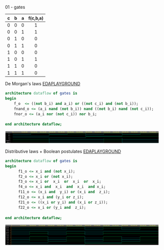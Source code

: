 01 - gates

| **c** | **b** |**a** | **f(c,b,a)** |
| :-: | :-: | :-: | :-: |
| 0 | 0 | 0 | 1 |
| 0 | 0 | 1 | 1 |
| 0 | 1 | 0 | 0 |
| 0 | 1 | 1 | 0 |
| 1 | 0 | 0 | 0 |
| 1 | 0 | 1 | 1 |
| 1 | 1 | 0 | 0 |
| 1 | 1 | 1 | 0 |


De Morgan's laws 
[EDAPLAYGROUND](https://www.edaplayground.com/x/teEU)

```VHDL
architecture dataflow of gates is
begin
    f_o  <= ((not b_i) and a_i) or ((not c_i) and (not b_i));
    fnand_o <= (a_i nand (not b_i)) nand ((not b_i) nand (not c_i));
    fnor_o <= (a_i nor (not c_i)) nor b_i;

end architecture dataflow;
```
![DE](Images/02.png)


Distributive laws + Boolean postulates
[EDAPLAYGROUND](https://www.edaplayground.com/x/Edes)
```VHDL
architecture dataflow of gates is
begin
      f1_o <= x_i and (not x_i);
      f2_o <= x_i or (not x_i);
      f3_o <= x_i or  x_i  or  x_i  or  x_i;
      f4_o <= x_i and  x_i  and  x_i  and x_i;
      f11_o <= (x_i and  y_i) or (x_i and  z_i);
      f12_o <= x_i and (y_i or z_i);
      f21_o <= ((x_i or y_i) and (x_i or z_i));
      f22_o <= x_i or (y_i and  z_i);

end architecture dataflow;
```
![DE](Images/04.png)

